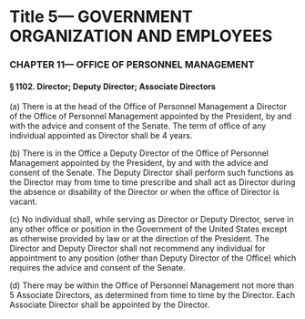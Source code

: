 
# Title 5— GOVERNMENT ORGANIZATION AND EMPLOYEES
### CHAPTER 11— OFFICE OF PERSONNEL MANAGEMENT
#### § 1102. Director; Deputy Director; Associate Directors

(a) There is at the head of the Office of Personnel Management a Director of the Office of Personnel Management appointed by the President, by and with the advice and consent of the Senate. The term of office of any individual appointed as Director shall be 4 years.

(b) There is in the Office a Deputy Director of the Office of Personnel Management appointed by the President, by and with the advice and consent of the Senate. The Deputy Director shall perform such functions as the Director may from time to time prescribe and shall act as Director during the absence or disability of the Director or when the office of Director is vacant.

(c) No individual shall, while serving as Director or Deputy Director, serve in any other office or position in the Government of the United States except as otherwise provided by law or at the direction of the President. The Director and Deputy Director shall not recommend any individual for appointment to any position (other than Deputy Director of the Office) which requires the advice and consent of the Senate.

(d) There may be within the Office of Personnel Management not more than 5 Associate Directors, as determined from time to time by the Director. Each Associate Director shall be appointed by the Director.
